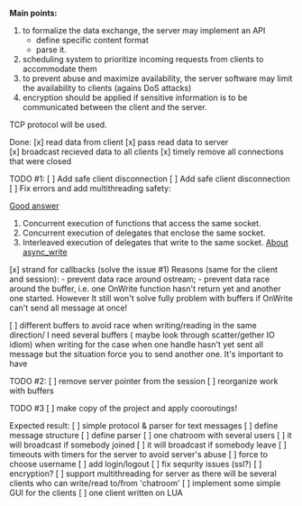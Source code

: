 **Main points:**  
1. to formalize the data exchange, the server may implement an API
    - define specific content format
    - parse it.
2. scheduling system to prioritize incoming requests from clients to accommodate them
3. to prevent abuse and maximize availability, the server software may limit the availability to clients (agains DoS attacks)
4. encryption should be applied if sensitive information is to be communicated between the client and the server. 

TCP protocol will be used.  

Done:
[x] read data from client
[x] pass read data to server  
[x] broadcast recieved data to all clients
[x] timely remove all connections that were closed

TODO #1:
[ ] Add safe client disconnection
[ ] Add safe client disconnection
[ ] Fix errors and add multithreading safety:

[Good answer](https://stackoverflow.com/a/40588070/11468611)
1. Concurrent execution of functions that access the same socket.
2. Concurrent execution of delegates that enclose the same socket.
3. Interleaved execution of delegates that write to the same socket.
[About async_write](https://www.boost.org/doc/libs/1_73_0/doc/html/boost_asio/reference/async_write/overload7.html)

[x] strand for callbacks (solve the issue #1)
    Reasons (same for the client and session):
        - prevent data race around ostream;
        - prevent data race around the buffer,
         i.e. one OnWrite function hasn't return yet and another one started.
         However It still won't solve fully problem with buffers if OnWrite can't send 
         all message at once!

[ ] different buffers to avoid race when writing/reading in the same direction/
    I need several buffers ( maybe look through scatter/gether IO idiom) when writing for the case
    when one handle hasn't yet sent all message but the situation force you to send another one.
    It's important to have  


TODO #2:
[ ] remove server pointer from the session
[ ] reorganize work with buffers 

TODO #3
[ ] make copy of the project and apply cooroutings!

Expected result: 
[ ] simple protocol & parser for text messages
    [ ] define message structure
    [ ] define parser
[ ] one chatroom with several users
    [ ] it will broadcast if somebody joined
    [ ] it will broadcast if somebody leave
    [ ] timeouts with timers for the server to avoid server's abuse
    [ ] force to choose username
    [ ] add login/logout
    [ ] fix sequrity issues (ssl?) 
    [ ] encryption?
[ ] support multithreading for server as there will be several clients who can write/read to/from 'chatroom'
[ ] implement some simple GUI for the clients
[ ] one client written on LUA